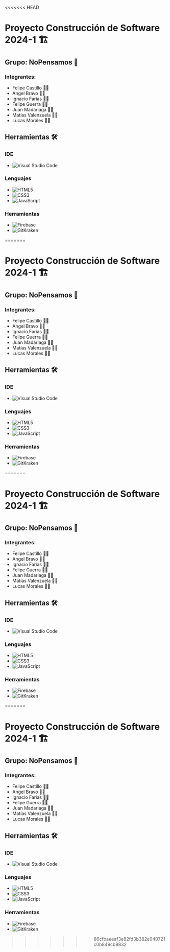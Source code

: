 <<<<<<< HEAD

# Proyecto Construcción de Software 2024-1 🏗️

## Grupo: NoPensamos 🧠

### Integrantes:  
- Felipe Castillo 🧑‍💻
- Angel Bravo 🧑‍💻
- Ignacio Farias 🧑‍💻
- Felipe Guerra 🧑‍💻
- Juan Madariaga 🧑‍💻
- Matías Valenzuela 🧑‍💻
- Lucas Morales 🧑‍💻

## Herramientas 🛠️

### IDE 
- ![Visual Studio Code](https://img.shields.io/static/v1?style=for-the-badge&message=Visual+Studio+Code&color=007ACC&logo=Visual+Studio+Code&logoColor=FFFFFF&label=)

### Lenguajes 
- ![HTML5](https://img.shields.io/static/v1?style=for-the-badge&message=HTML5&color=E34F26&logo=HTML5&logoColor=FFFFFF&label=)
- ![CSS3](https://img.shields.io/static/v1?style=for-the-badge&message=CSS3&color=1572B6&logo=CSS3&logoColor=FFFFFF&label=) 
- ![JavaScript](https://img.shields.io/static/v1?style=for-the-badge&message=JavaScript&color=222222&logo=JavaScript&logoColor=F7DF1E&label=)

### Herramientas
- ![Firebase](https://img.shields.io/static/v1?style=for-the-badge&message=Firebase&color=222222&logo=Firebase&logoColor=FFCA28&label=)
- ![GitKraken](https://img.shields.io/static/v1?style=for-the-badge&message=GitKraken&color=179287&logo=GitKraken&logoColor=FFFFFF&label=)

=======
# Proyecto Construcción de Software 2024-1 🏗️

## Grupo: NoPensamos 🧠

### Integrantes:  
- Felipe Castillo 🧑‍💻
- Angel Bravo 🧑‍💻
- Ignacio Farias 🧑‍💻
- Felipe Guerra 🧑‍💻
- Juan Madariaga 🧑‍💻
- Matías Valenzuela 🧑‍💻
- Lucas Morales 🧑‍💻

## Herramientas 🛠️

### IDE 
- ![Visual Studio Code](https://img.shields.io/static/v1?style=for-the-badge&message=Visual+Studio+Code&color=007ACC&logo=Visual+Studio+Code&logoColor=FFFFFF&label=)

### Lenguajes 
- ![HTML5](https://img.shields.io/static/v1?style=for-the-badge&message=HTML5&color=E34F26&logo=HTML5&logoColor=FFFFFF&label=)
- ![CSS3](https://img.shields.io/static/v1?style=for-the-badge&message=CSS3&color=1572B6&logo=CSS3&logoColor=FFFFFF&label=) 
- ![JavaScript](https://img.shields.io/static/v1?style=for-the-badge&message=JavaScript&color=222222&logo=JavaScript&logoColor=F7DF1E&label=)

### Herramientas
- ![Firebase](https://img.shields.io/static/v1?style=for-the-badge&message=Firebase&color=222222&logo=Firebase&logoColor=FFCA28&label=)
- ![GitKraken](https://img.shields.io/static/v1?style=for-the-badge&message=GitKraken&color=179287&logo=GitKraken&logoColor=FFFFFF&label=)


=======

# Proyecto Construcción de Software 2024-1 🏗️

## Grupo: NoPensamos 🧠

### Integrantes:  
- Felipe Castillo 🧑‍💻
- Angel Bravo 🧑‍💻
- Ignacio Farias 🧑‍💻
- Felipe Guerra 🧑‍💻
- Juan Madariaga 🧑‍💻
- Matías Valenzuela 🧑‍💻
- Lucas Morales 🧑‍💻

## Herramientas 🛠️

### IDE 
- ![Visual Studio Code](https://img.shields.io/static/v1?style=for-the-badge&message=Visual+Studio+Code&color=007ACC&logo=Visual+Studio+Code&logoColor=FFFFFF&label=)

### Lenguajes 
- ![HTML5](https://img.shields.io/static/v1?style=for-the-badge&message=HTML5&color=E34F26&logo=HTML5&logoColor=FFFFFF&label=)
- ![CSS3](https://img.shields.io/static/v1?style=for-the-badge&message=CSS3&color=1572B6&logo=CSS3&logoColor=FFFFFF&label=) 
- ![JavaScript](https://img.shields.io/static/v1?style=for-the-badge&message=JavaScript&color=222222&logo=JavaScript&logoColor=F7DF1E&label=)

### Herramientas
- ![Firebase](https://img.shields.io/static/v1?style=for-the-badge&message=Firebase&color=222222&logo=Firebase&logoColor=FFCA28&label=)
- ![GitKraken](https://img.shields.io/static/v1?style=for-the-badge&message=GitKraken&color=179287&logo=GitKraken&logoColor=FFFFFF&label=)

=======
# Proyecto Construcción de Software 2024-1 🏗️

## Grupo: NoPensamos 🧠

### Integrantes:  
- Felipe Castillo 🧑‍💻
- Angel Bravo 🧑‍💻
- Ignacio Farias 🧑‍💻
- Felipe Guerra 🧑‍💻
- Juan Madariaga 🧑‍💻
- Matías Valenzuela 🧑‍💻
- Lucas Morales 🧑‍💻

## Herramientas 🛠️

### IDE 
- ![Visual Studio Code](https://img.shields.io/static/v1?style=for-the-badge&message=Visual+Studio+Code&color=007ACC&logo=Visual+Studio+Code&logoColor=FFFFFF&label=)

### Lenguajes 
- ![HTML5](https://img.shields.io/static/v1?style=for-the-badge&message=HTML5&color=E34F26&logo=HTML5&logoColor=FFFFFF&label=)
- ![CSS3](https://img.shields.io/static/v1?style=for-the-badge&message=CSS3&color=1572B6&logo=CSS3&logoColor=FFFFFF&label=) 
- ![JavaScript](https://img.shields.io/static/v1?style=for-the-badge&message=JavaScript&color=222222&logo=JavaScript&logoColor=F7DF1E&label=)

### Herramientas
- ![Firebase](https://img.shields.io/static/v1?style=for-the-badge&message=Firebase&color=222222&logo=Firebase&logoColor=FFCA28&label=)
- ![GitKraken](https://img.shields.io/static/v1?style=for-the-badge&message=GitKraken&color=179287&logo=GitKraken&logoColor=FFFFFF&label=)


>>>>>>> 86cfbaeeaf3e82fd3b382e940721c0b849cb9832

